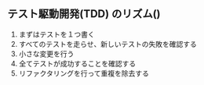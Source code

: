 ## テスト駆動開発(TDD) のリズム()

1. まずはテストを１つ書く
2. すべてのテストを走らせ、新しいテストの失敗を確認する
3. 小さな変更を行う
4. 全てテストが成功することを確認する
5. リファクタリングを行って重複を除去する

